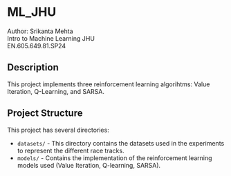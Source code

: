 # ML_JHU
Author: Srikanta Mehta \
Intro to Machine Learning JHU \
EN.605.649.81.SP24

## Description

This project implements three reinforcement learning algorihtms: Value Iteration, Q-Learning, and SARSA. 

## Project Structure

This project has several directories:

- `datasets/` - This directory contains the datasets used in the experiments to represent the different race tracks.
- `models/` - Contains the implementation of the reinforcement learning models used (Value Iteration, Q-learning, SARSA).




